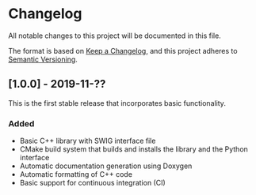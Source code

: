 # Changelog

All notable changes to this project will be documented in this file.

The format is based on
[Keep a Changelog](https://keepachangelog.com/en/1.0.0/),
and this project adheres to
[Semantic Versioning](https://semver.org/spec/v2.0.0.html).

## [1.0.0] - 2019-11-??

This is the first stable release that incorporates basic functionality.

### Added
 - Basic C++ library with SWIG interface file
 - CMake build system that builds and installs the library and the Python
   interface
 - Automatic documentation generation using Doxygen
 - Automatic formatting of C++ code
 - Basic support for continuous integration (CI)
